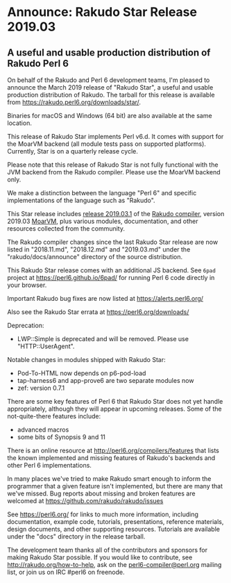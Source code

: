 # Announce: Rakudo Star Release 2019.03

## A useful and usable production distribution of Rakudo Perl 6

On behalf of the Rakudo and Perl 6 development teams, I'm pleased to announce
the March 2019 release of "Rakudo Star", a useful and usable production
distribution of Rakudo.  The tarball for this release is available from
<https://rakudo.perl6.org/downloads/star/>.  

Binaries for macOS and Windows (64 bit) are also available at the same
location.

This release of Rakudo Star implements
Perl v6.d. It comes with support for the MoarVM backend (all module tests pass
on supported platforms).  Currently, Star is on a quarterly release cycle.

Please note that this release of Rakudo Star is not fully functional with the
JVM backend from the Rakudo compiler. Please use the MoarVM backend only.

We make a distinction between the language "Perl 6" and specific
implementations of the language such as "Rakudo".

This Star release includes [release 2019.03.1] of the [Rakudo compiler],
version 2019.03 [MoarVM], plus various modules, documentation, and other
resources collected from the community.

[release 2019.03.1]: https://raw.githubusercontent.com/rakudo/rakudo/2019.03.1/docs/announce/2019.03.1.md
[Rakudo compiler]: https://github.com/rakudo/rakudo
[MoarVM]: https://moarvm.org/

The Rakudo compiler changes since the last Rakudo Star release are now listed
in "2018.11.md", "2018.12.md" and "2019.03.md" under the "rakudo/docs/announce" directory of
the source distribution.

This Rakudo Star release comes with an additional JS backend.
See `6pad` project at  <https://perl6.github.io/6pad/> for running Perl 6 code
directly in your browser.

Important Rakudo bug fixes are now listed at <https://alerts.perl6.org/>

Also see the Rakudo Star errata at <https://perl6.org/downloads/>

Deprecation:

  * LWP::Simple is deprecated and will be removed. Please use "HTTP::UserAgent".

Notable changes in modules shipped with Rakudo Star:

  * Pod-To-HTML now depends on p6-pod-load
  * tap-harness6 and app-prove6 are two separate modules now
  * zef: version 0.7.1

There are some key features of Perl 6 that Rakudo Star does not yet
handle appropriately, although they will appear in upcoming releases.
Some of the not-quite-there features include:

  * advanced macros
  * some bits of Synopsis 9 and 11

There is an online resource at <http://perl6.org/compilers/features>
that lists the known implemented and missing features of Rakudo's
backends and other Perl 6 implementations.

In many places we've tried to make Rakudo smart enough to inform the
programmer that a given feature isn't implemented, but there are many
that we've missed. Bug reports about missing and broken features are
welcomed at <https://github.com/rakudo/rakudo/issues>

See <https://perl6.org/> for links to much more information, including
documentation, example code, tutorials, presentations, reference materials,
design documents, and other supporting resources.  Tutorials are available
under the "docs" directory in the release tarball.

The development team thanks all of the contributors and sponsors for
making Rakudo Star possible. If you would like to contribute, see
<http://rakudo.org/how-to-help>, ask on the <perl6-compiler@perl.org>
mailing list, or join us on IRC \#perl6 on freenode.
